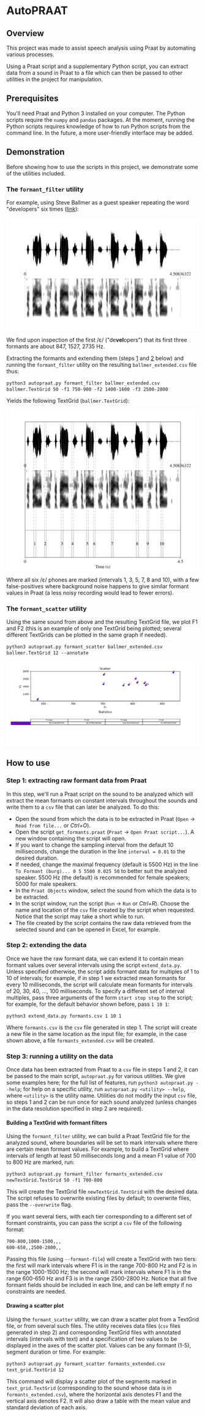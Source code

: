 # AutoPRAAT

## Overview

This project was made to assist speech analysis using Praat by automating various processes.

Using a Praat script and a supplementary Python script, you can extract data from a sound in Praat to a file which can then be passed to other utilities in the project for manipulation.

## Prerequisites

You'll need Praat and Python 3 installed on your computer. The Python scripts require the `numpy` and `pandas` packages. At the moment, running the Python scripts requires knowledge of how to run Python scripts from the command line. In the future, a more user-friendly interface may be added.

## Demonstration

Before showing how to use the scripts in this project, we demonstrate some of the utilities included.

### The `formant_filter` utility

For example, using Steve Ballmer as a guest speaker repeating the word "developers" six times ([link](https://www.youtube.com/watch?v=EMldOiiG1Ko)):

![ballmer](./demo_images/ballmer.png)

We find upon inspection of the first /ɛ/ ("de**vel**opers") that its first three formants are about 847, 1527, 2735 Hz.

Extracting the formants and extending them (steps [1](#Step-1:-extracting-raw-formant-data-from-Praat) and [2](#Step-2:-extending-the-data) below) and running the `formant_filter` utility on the resulting `ballmer_extended.csv` file thus:

```
python3 autopraat.py formant_filter ballmer_extended.csv ballmer.TextGrid 50 -f1 750-900 -f2 1400-1600 -f3 2500-2800
```

Yields the following TextGrid (`ballmer.TextGrid`):

![ballmer_w_text](./demo_images/ballmer_w_text.png)

Where all six /ɛ/ phones are marked (intervals 1, 3, 5, 7, 8 and 10), with a few false-positives where background noise happens to give similar formant values in Praat (a less noisy recording would lead to fewer errors).

### The `formant_scatter` utility

Using the same sound from above and the resulting TextGrid file, we plot F1 and F2 (this is an example of only one TextGrid being plotted; several different TextGrids can be plotted in the same graph if needed).

```
python3 autopraat.py formant_scatter ballmer_extended.csv ballmer.TextGrid 12 --annotate
```

![](./demo_images/Figure_1.png)

## How to use

### Step 1: extracting raw formant data from Praat

In this step, we'll run a Praat script on the sound to be analyzed which will extract the mean formants on constant intervals throughout the sounds and write them to a `csv` file that can later be analyzed. To do this:

* Open the sound from which the data is to be extracted in Praat (`Open` -> `Read from file...` or *Ctrl+O*).
* Open the script `get_formants.praat` (`Praat` -> `Open Praat script...`). A new window containing the script will open.
* If you want to change the sampling interval from the default 10 milliseconds, change the duration in the line `interval = 0.01` to the desired duration.
* If needed, change the maximal frequency (default is 5500 Hz) in the line `To Formant (burg)... 0 5 5500 0.025 50` to better suit the analyzed speaker. 5500 Hz (the default) is recommended for female speakers; 5000 for male speakers.
* In the `Praat Objects` window, select the sound from which the data is to be extracted.
* In the script window, run the script (`Run` -> `Run` or *Ctrl+R*). Choose the name and location of the `csv` file created by the script when requested. Notice that the script may take a short while to run.
* The file created by the script contains the raw data retrieved from the selected sound and can be opened in Excel, for example.

### Step 2: extending the data

Once we have the raw formant data, we can extend it to contain mean formant values over several intervals using the script `extend_data.py`. Unless specified otherwise, the script adds formant data for multiples of 1 to 10 of intervals; for example, if in step 1 we extracted mean formants for every 10 milliseconds, the script will calculate mean formants for intervals of 20, 30, 40, ..., 100 milliseconds. To specify a different set of interval multiples, pass three arguments of the form `start stop step` to the script; for example, for the default behavior shown before, pass `1 10 1`:

```
python3 extend_data.py formants.csv 1 10 1
```

Where `formants.csv` is the `csv` file generated in step 1. The script will create a new file in the same location as the input file; for example, in the case shown above, a file `formants_extended.csv` will be created.

### Step 3: running a utility on the data

Once data has been extracted from Praat to a `csv` file in steps 1 and 2, it can be passed to the main script, `autopraat.py` for various utilities. We give some examples here; for the full list of features, run `python3 autopraat.py --help`; for help on a specific utility, run `autopraat.py <utility> --help`, where `<utility>` is the utility name. Utilities do not modify the input `csv` file, so steps 1 and 2 can be run once for each sound analyzed (unless changes in the data resolution specified in step 2 are required).

#### Building a TextGrid with formant filters

Using the `formant_filter` utility, we can build a Praat TextGrid file for the analyzed sound, where boundaries will be set to mark intervals where there are certain mean formant values. For example, to build a TextGrid where intervals of length at least 50 milliseconds long and a mean F1 value of 700 to 800 Hz are marked, run:

```
python3 autopraat.py formant_filter formants_extended.csv newTextGrid.TextGrid 50 -f1 700-800
```

This will create the TextGrid file `newTextGrid.TextGrid` with the desired data. The script refuses to overwrite existing files by default; to overwrite files, pass the `--overwrite` flag.

If you want several tiers, with each tier corresponding to a different set of formant constraints, you can pass the script a `csv` file of the following format:

```
700-800,1000-1500,,,
600-650,,2500-2800,,
```

Passing this file (using `--formant-file`) will create a TextGrid with two tiers: the first will mark intervals where F1 is in the range 700-800 Hz and F2 is in the range 1000-1500 Hz; the second will mark intervals where F1 is in the range 600-650 Hz and F3 is in the range 2500-2800 Hz. Notice that all five formant fields should be included in each line, and can be left empty if no constraints are needed.

#### Drawing a scatter plot

Using the `formant_scatter` utility, we can draw a scatter plot from a TextGrid file, or from several such files. The utility receives data files (`csv` files generated in step 2) and corresponding TextGrid files with annotated intervals (intervals with text) and a specification of two values to be displayed in the axes of the scatter plot. Values can be any formant (1-5), segment duration or time. For example:

```
python3 autopraat.py formant_scatter formants_extended.csv text_grid.TextGrid 12
```

This command will display a scatter plot of the segments marked in `text_grid.TextGrid` (corresponding to the sound whose data is in `formants_extended.csv`), where the horizontal axis denotes F1 and the vertical axis denotes F2. It will also draw a table with the mean value and standard deviation of each axis.
